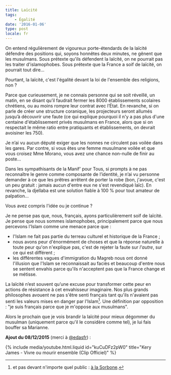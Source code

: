 ```yaml
---
title: Laïcité
tags:
    - Égalité
date: '2016-01-06'
type: post
locale: fr
---
```


On entend régulièrement de vigoureux porte-étendards de la laïcité défendre des positions qui, soyons honnêtes deux minutes, ne gênent que les musulmans. Sous prétexte qu'ils défendent la laïcité, on ne pourrait pas les traiter d'islamophobes. Sous prétexte que la France a soif de laïcité, on pourrait tout dire…

Pourtant, la laïcité, c'est l'égalité devant la loi de l'ensemble des religions, non ?

<!-- more -->

Parce que curieusement, je ne connais personne qui se soit réveillé, un matin, en se disant qu’il faudrait fermer les 8000 établissements scolaires chrétiens, ou au moins rompre leur contrat avec l’État. En revanche, si on parle de créer une structure coranique, les projecteurs seront allumés jusqu’à découvrir une faute (ce qui explique pourquoi il n'y a pas plus d'une centaine d'établissement privés musulmans en France, alors que si on respectait le même ratio entre pratiquants et établissements, on devrait avoisiner les 750).

Je n’ai vu aucun député exiger que les nonnes ne circulent pas voilée dans les gares. Par contre, si vous êtes une femme musulmane voilée et que vous croisez Mme Morano, vous avez une chance non-nulle de finir au poste…

Dans les sympathisants de la Manif’ pour Tous, si prompts à ne pas reconnaître le genre comme composante de l’identité, je n’ai vu personne demander à ce que les prêtres arrêtent de porter la robe (bon, j'avoue, c'est un peu gratuit&nbsp;: jamais aucun d'entre eux ne s'est revendiqué laïc). En revanche, la djellaba est une solution fiable à 100 % pour tout amateur de palpation…

Vous avez compris l'idée ou je continue ?

Je ne pense pas que, nous, français, ayons particulièrement soif de laïcité. Je pense que nous sommes islamophobes, principalement parce que nous percevons l'Islam comme une menace parce que :

* l'Islam ne fait pas partie du terreau culturel et historique de la France ;
* nous avons peur d'énormément de choses et que la réponse naturelle à toute peur qu'on n'explique pas, c'est de rejeter la faute sur _l'autre_, sur ce qui est différent ;
* les différentes vagues d'immigration du Magreb nous ont donné l'illusion que l'Islam se reconnaissait au faciès et beaucoup d'entre nous se sentent envahis parce qu'ils n'acceptent pas que la France change et se métisse.

La laïcité n’est souvent qu’une excuse pour transformer cette peur en actions de résistance à cet envahisseur imaginaire. Nos plus grands philosophes avouent ne pas s'être senti français tant qu'ils n'avaient pas senti les valeurs mises en danger par l'Islam[^1]. Une définition par opposition : "je suis français parce que je m'oppose aux musulmans".

[^1]: et pas devant n'importe quel public : [à la Sorbone](http://lmsi.net/Dehors-dehoooooooors).

Alors le prochain que je vois brandir la laïcité pour mieux dégommer du musulman (uniquement parce qu'il le considère comme tel), je lui fais bouffer sa Marianne.

**Ajout du 08/12/2015** (merci à [@edasfr](https://twitter.com/edasfr/status/685561808036474880))&nbsp;:

{% include media/youtube.html.liquid id="kuCuDFz2pW0" title="Kery James - Vivre ou mourir ensemble (Clip Officiel)" %}

